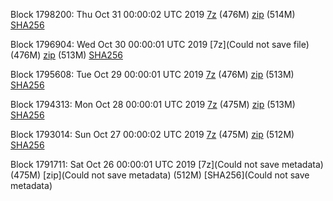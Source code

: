 Block 1798200: Thu Oct 31 00:00:02 UTC 2019 [7z](https://transfer.sh/24sX8/bootstrap.dat.20191031.7z) (476M) [zip](https://transfer.sh/afqY5/bootstrap.dat.20191031.zip) (514M) [SHA256](https://transfer.sh/lCdqm/sha256.txt)

Block 1796904: Wed Oct 30 00:00:01 UTC 2019 [7z](Could not save file) (476M) [zip]() (513M) [SHA256]()

Block 1795608: Tue Oct 29 00:00:01 UTC 2019 [7z](https://transfer.sh/7APMr/bootstrap.dat.20191029.7z) (476M) [zip](https://transfer.sh/XmU2s/bootstrap.dat.20191029.zip) (513M) [SHA256](https://transfer.sh/NVNcf/sha256.txt)

Block 1794313: Mon Oct 28 00:00:01 UTC 2019 [7z](https://transfer.sh/8dNfk/bootstrap.dat.20191028.7z) (475M) [zip](https://transfer.sh/27s7E/bootstrap.dat.20191028.zip) (513M) [SHA256](https://transfer.sh/11TyZg/sha256.txt)

Block 1793014: Sun Oct 27 00:00:02 UTC 2019 [7z]() (475M) [zip]() (512M) [SHA256]()

Block 1791711: Sat Oct 26 00:00:01 UTC 2019 [7z](Could not save metadata) (475M) [zip](Could not save metadata) (512M) [SHA256](Could not save metadata)
